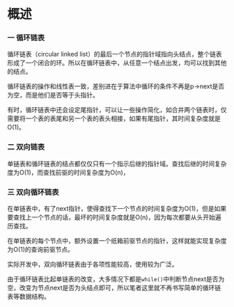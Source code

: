 # 概述

### 一 循环链表

循环链表（circular linked list）的最后一个节点的指针域指向头结点，整个链表形成了一个闭合的环。所以在循环链表中，从任意一个结点出发，均可以找到其他的结点。

循环链表的操作和线性表一致，差别进在于算法中循环的条件不再是p-&gt;next是否为空，而是他们是否等于头指针。

有时，循环链表中还会设定尾指针，可以让一些操作简化，如合并两个链表时，仅需要将一个表的表尾和另一个表的表头相接，如果有尾指针，其时间复杂度就是O\(1\)。

### 二 双向链表

单链表和循环链表的结点都仅仅只有一个指示后继的指针域。查找后继的时间复杂度为O\(1\)，而查找前驱的时间复杂度为O\(n\)，

### 三 双向循环链表

在单链表中，有了next指针，使得查找下一个节点的时间复杂度为O\(1\)，但是如果要查找上一个节点的话，最坏的时间复杂度就是O\(n\)，因为每次都要从头开始遍历查找。

在单链表的每个节点中，额外设置一个纸箱前驱节点的指针，这样就能实现复杂度为O\(1\)的查询前驱节点。

实际开发中，双向循环链表由于各项性能较高，使用较为广泛。

由于循环链表比起单链表的改变，大多情况下都是`while()`中判断节点next是否为空，改变为节点next是否为头结点即可，所以笔者这里就不再书写简单的循环链表等数据结构。

